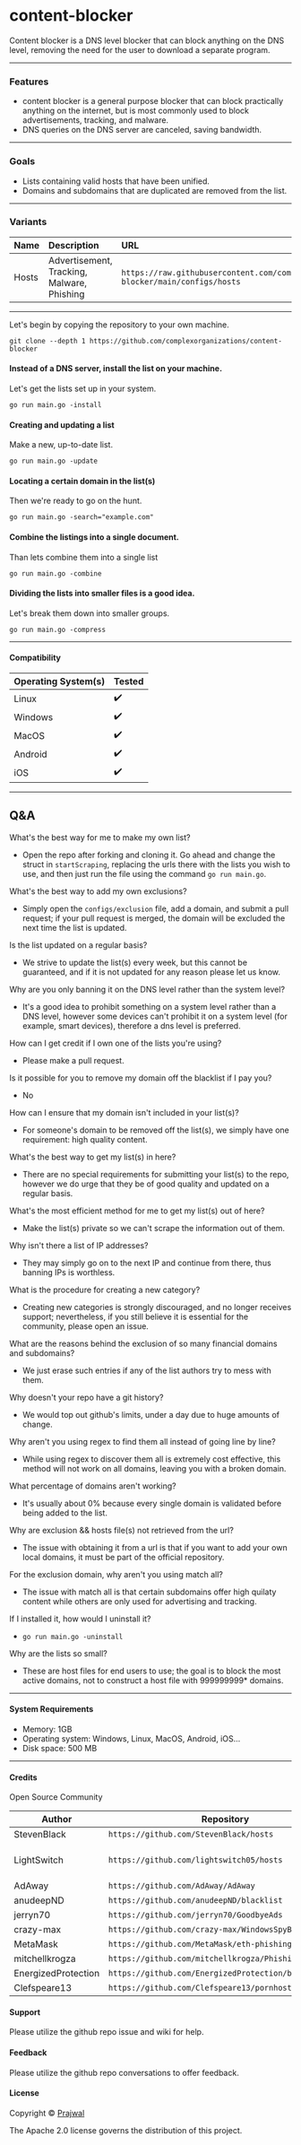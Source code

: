 # content-blocker

Content blocker is a DNS level blocker that can block anything on the DNS level, removing the need for the user to download a separate program.

---
### Features

- content blocker is a general purpose blocker that can block practically anything on the internet, but is most commonly used to block advertisements, tracking, and malware.
- DNS queries on the DNS server are canceled, saving bandwidth.

---
### Goals
- Lists containing valid hosts that have been unified.
- Domains and subdomains that are duplicated are removed from the list.

---
### Variants
| Name     | Description                | URL      | Mirror   |
| :------- | :------------------------- | :------- | :------- |
| Hosts | Advertisement, Tracking, Malware, Phishing | `https://raw.githubusercontent.com/complexorganizations/content-blocker/main/configs/hosts` | `https://gitlab.com/prajwal-koirala/content-blocker/-/raw/main/configs/hosts` |

---
Let's begin by copying the repository to your own machine.
```
git clone --depth 1 https://github.com/complexorganizations/content-blocker
```

#### Instead of a DNS server, install the list on your machine.
Let's get the lists set up in your system.
```
go run main.go -install
```

#### Creating and updating a list
Make a new, up-to-date list.
```
go run main.go -update
```

#### Locating a certain domain in the list(s)
Then we're ready to go on the hunt.
```
go run main.go -search="example.com"
```

#### Combine the listings into a single document.
Than lets combine them into a single list
```
go run main.go -combine
```

#### Dividing the lists into smaller files is a good idea.
Let's break them down into smaller groups.
```
go run main.go -compress
```

---
#### Compatibility
| Operating System(s)    | Tested                 |
| ---------------------  | ---------------------  |
| Linux                  | :heavy_check_mark:     |
| Windows                | :heavy_check_mark:     |
| MacOS                  | :heavy_check_mark:     |
| Android                | :heavy_check_mark:     |
| iOS                    | :heavy_check_mark:     |

---
## Q&A
What's the best way for me to make my own list?
- Open the repo after forking and cloning it. Go ahead and change the struct in `startScraping`, replacing the urls there with the lists you wish to use, and then just run the file using the command `go run main.go`.

What's the best way to add my own exclusions?
- Simply open the `configs/exclusion` file, add a domain, and submit a pull request; if your pull request is merged, the domain will be excluded the next time the list is updated.

Is the list updated on a regular basis?
- We strive to update the list(s) every week, but this cannot be guaranteed, and if it is not updated for any reason please let us know.

Why are you only banning it on the DNS level rather than the system level?
- It's a good idea to prohibit something on a system level rather than a DNS level, however some devices can't prohibit it on a system level (for example, smart devices), therefore a dns level is preferred.

How can I get credit if I own one of the lists you're using?
- Please make a pull request.

Is it possible for you to remove my domain off the blacklist if I pay you?
- No

How can I ensure that my domain isn't included in your list(s)?
- For someone's domain to be removed off the list(s), we simply have one requirement: high quality content.

What's the best way to get my list(s) in here?
- There are no special requirements for submitting your list(s) to the repo, however we do urge that they be of good quality and updated on a regular basis.

What's the most efficient method for me to get my list(s) out of here?
- Make the list(s) private so we can't scrape the information out of them.

Why isn't there a list of IP addresses?
- They may simply go on to the next IP and continue from there, thus banning IPs is worthless.

What is the procedure for creating a new category?
- Creating new categories is strongly discouraged, and no longer receives support; nevertheless, if you still believe it is essential for the community, please open an issue.

What are the reasons behind the exclusion of so many financial domains and subdomains?
- We just erase such entries if any of the list authors try to mess with them.

Why doesn't your repo have a git history?
- We would top out github's limits, under a day due to huge amounts of change.

Why aren't you using regex to find them all instead of going line by line?
- While using regex to discover them all is extremely cost effective, this method will not work on all domains, leaving you with a broken domain.

What percentage of domains aren't working?
- It's usually about 0% because every single domain is validated before being added to the list.

Why are exclusion && hosts file(s) not retrieved from the url?
- The issue with obtaining it from a url is that if you want to add your own local domains, it must be part of the official repository.

For the exclusion domain, why aren't you using match all?
- The issue with match all is that certain subdomains offer high quilaty content while others are only used for advertising and tracking.

If I installed it, how would I uninstall it?
- `go run main.go -uninstall`

Why are the lists so small?
- These are host files for end users to use; the goal is to block the most active domains, not to construct a host file with 999999999* domains.

---
#### System Requirements
- Memory: 1GB
- Operating system: Windows, Linux, MacOS, Android, iOS...
- Disk space: 500 MB

---
#### Credits
Open Source Community

| Author                 | Repository             | License                |
| ---------------------  | ---------------------  | ---------------------  |
| StevenBlack            | `https://github.com/StevenBlack/hosts` | MIT    |
| LightSwitch            | `https://github.com/lightswitch05/hosts` | Apache License 2.0 |
| AdAway                 | `https://github.com/AdAway/AdAway` | GPLv3+     |
| anudeepND              | `https://github.com/anudeepND/blacklist` | MIT  |
| jerryn70               | `https://github.com/jerryn70/GoodbyeAds` | MIT  |
| crazy-max              | `https://github.com/crazy-max/WindowsSpyBlocker` | MIT  |
| MetaMask               | `https://github.com/MetaMask/eth-phishing-detect` | DBADPL |
| mitchellkrogza         | `https://github.com/mitchellkrogza/Phishing.Database` | MIT |
| EnergizedProtection    | `https://github.com/EnergizedProtection/block` | MIT |
| Clefspeare13           | `https://github.com/Clefspeare13/pornhosts` | MIT |


#### Support
Please utilize the github repo issue and wiki for help.

#### Feedback
Please utilize the github repo conversations to offer feedback.

#### License
Copyright © [Prajwal](https://github.com/prajwal-koirala)

The Apache 2.0 license governs the distribution of this project.
